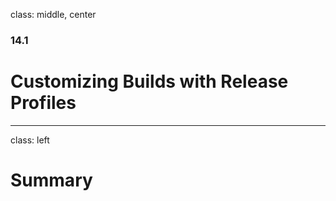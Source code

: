 class: middle, center

### 14.1

# Customizing Builds with Release Profiles

---

class: left

# Summary
